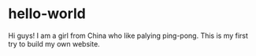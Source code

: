 # hello-world
Hi guys!
I am a girl from China who like palying ping-pong.
This is my first try to build my own website.
